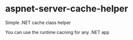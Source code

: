 # aspnet-server-cache-helper
Simple .NET cache class helper

You can use the runtime cacning for any .NET app
